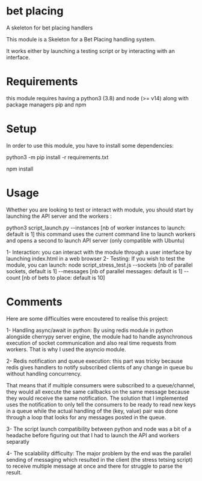 # bet placing
A skeleton for bet placing handlers

This module is a Skeleton for a Bet Placing handling system.

It works either by launching a testing script or by interacting with an interface.

# Requirements
this module requires having a python3 (3.8) and node (>= v14) along with package managers pip and npm

# Setup
In order to use this module, you have to install some dependencies:

python3 -m pip install -r requirements.txt

npm install

# Usage
Whether  you are looking to test or interact with module, you should start by launching the API server and the workers :

python3 script_launch.py --instances [nb of worker instances to launch: default is 1]
this command uses the current command line to launch workers and opens a second to launch API server (only compatible with Ubuntu)

1- Interaction: you can interact with the module through a user interface by launching index.html in a web browser
2- Testing: If you wish to test the module, you can launch:
 node script_stress_test.js --sockets [nb of parallel sockets, default is 1] --messages [nb of parallel messages: default is 1] --count [nb of bets to place: default is 10]
 
# Comments
Here are some difficulties were encoutered to realise this project:

1- Handling async/await in python: By using redis module in python alongside cherrypy server engine, the module had to handle asynchronous execution of socket communication and also real time requests from workers. That is why I used the asyncio module.

2- Redis notification and queue execution: this part was tricky because redis gives handlers to notify subscribed clients of any change in queue bu without handling concurrency.

That means that if multiple consumers were subscribed to a queue/channel, they would all execute the same callbacks on the same message because they would receive the same notification.
The solution that I implemented uses the notification to only tell the consumers to be ready to read new keys in a queue while the actual handling of the (key, value) pair was done through a loop that looks for any messages posted in the queue.

3- The script launch compatibility between python and node was a bit of a headache before figuring out that I had to launch the API and workers separatly

4- The scalability difficulty: The major problem by the end was the parallel sending of messaging which resulted in the client (the stress tetsing script) to receive multiple message at once and there for struggle to parse the result.

